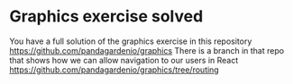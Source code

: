 # Graphics exercise solved
You have a full solution of the graphics exercise in this repository https://github.com/pandagardenio/graphics
There is a branch in that repo that shows how we can allow navigation to our users in React https://github.com/pandagardenio/graphics/tree/routing
